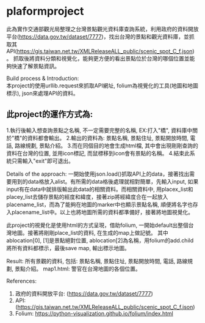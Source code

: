 # plaformproject
此為實作交通部觀光局整理之台灣景點觀光資料庫查詢系統，利用政府的資料開放平台(https://data.gov.tw/dataset/7777)，找出台灣的景點和觀光資料庫，並抓取其API(https://gis.taiwan.net.tw/XMLReleaseALL_public/scenic_spot_C_f.json)。
抓取後將資料分類和視覺化，能夠更方便的看出景點位於台灣的哪個位置並能夠快速了解景點資訊。

Build process & Introduction:  
本project的使用urllib.request來抓取API網址, folium為視覺化的工具(地圖和地圖標示), json來處理API的資料。

此project的運作方式為: 
-
1.執行後輸入想查詢景點之名稱, 不一定需要完整的名稱, EX:打入"橋", 資料庫中關於"橋"的資料都會輸出。 
2.輸出的資料為: 景點名稱, 景點住址, 景點開放時間, 電話, 路線規劃, 景點介紹。 
3.而在同個目的地會生成html檔, 其中會出現剛剛查詢的資料在台灣的位置, 並用icon標記, 而鼠標移到icon會有景點的名稱。 
4.結束此系統只需輸入"exit"即可退出。

Details of the approach:
一開始使用json.load()抓取API上的data，接著找出需要用到的data格放入alist。有所需的data格後處理就相對簡單，先輸入input, 如果input有在data中就排版輸出此data的相關資料。而相關資料中, 用placex_list和placey_list去儲存景點的經度和緯度，接著zip將經緯度合在一起放入placename_list，而為了能夠在地圖的marker中也顯示景點名稱, 順便將名字也存入placename_list中。以上也將地圖所需的資料都準備好，接著將地圖視覺化。

此project的視覺化是使用html的方式呈現，借助folium, 一開始default出整個台灣地圖。接著將剛剛place_list的資料, 在生成的map上做記號。 其中ablocation[0], [1]是景點絕對位置, ablocation[2]為名稱，用folium的add.child將所有資料都標示，最後save map, 輸出標示地圖。

Result:
所有景觀的資料, 包括: 景點名稱, 景點住址, 景點開放時間, 電話, 路線規劃, 景點介紹。
map1.html: 警官在台灣地圖的各個位置。

References:
1. 政府的資料開放平台: (https://data.gov.tw/dataset/7777)
2. API: (https://gis.taiwan.net.tw/XMLReleaseALL_public/scenic_spot_C_f.json)
3. Folium: https://python-visualization.github.io/folium/index.html
